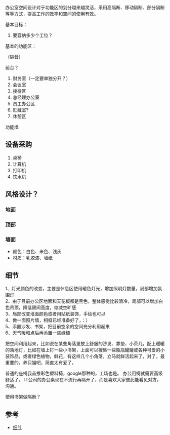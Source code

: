 办公室空间设计对于功能区的划分越来越灵活，采用高隔断、移动隔断、部分隔断等等方式，提高工作的效率和空间的使用有效。

基本目标：

1. 要容纳多少个工位？

基本的功能区：

（隔音）

前台？

1. 财务室（一定要单独分开？）
2. 会议室
3. 接待区
4. 总经理办公室
5. 员工办公区
7. 贮藏室?
8. 休憩区

功能墙

## 设备采购

1. 桌椅
2. 计算机
3. 打印机
4. 饮水机


## 风格设计？

### 地面
### 顶部
### 墙面

- 颜色：白色、米色、浅灰
- 材质：乳胶漆、墙纸

## 细节

1、灯光颜色的改变，主要是休息区使用暖色灯光，增加照明灯数量，局部增加氛围灯   
2、由于目前办公区地面和天花板都是黑色，整体感觉比较清冷，局部可以增加白色吊顶，降低房间高度，缩减空旷感   
3、局部改变墙面颜色或者用贴纸装饰，手绘也可以   
4、做一面照片墙，相框已经准备好了，：）   
5、添置沙发、书架，把目前空余的空间充分利用起来   
6、天气暖和点后再添置一些绿植

把空间利用起来，比如说在某些角落里放上舒服的沙发、靠垫、小茶几，配上暖暖的落地灯，比如在墙上钉一些小书架，上面可以搜集一些瓶瓶罐罐或各种可爱的小装饰品，或者绿色植物，鲜花，有这样几个小角落，立马就鲜活起来了，对了，最重要的，养只猫吧，简直太有爱了。

普通的座椅我首推彩色塑料椅，google那种的，工场也是。 办公用椅就需要高级舒适了。 IT公司的办公桌现在不流行再隔开了，而是喜欢大家彼此能看见对方，沟通。

使用书架做隔断？

## 参考

- [细节](https://www.zhihu.com/question/19997842)